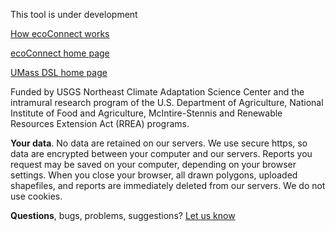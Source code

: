 This tool is under development


<a href="https://landeco.umass.edu/web/lcc/dsl/ecoconnect/dsl_documentation_ecoConnect.pdf" target="_blank" rel="noopener noreferrer">How ecoConnect works</a>

<a href="https://umassdsl.org/data/ecoConnect" target="_blank" rel="noopener noreferrer">ecoConnect home page</a>

<a href="https://umassdsl.org/" target="_blank" rel="noopener noreferrer">UMass DSL home page</a>

Funded by USGS Northeast Climate Adaptation Science Center and the intramural research program of the U.S. Department of Agriculture, National Institute of Food and Agriculture, McIntire-Stennis and Renewable Resources Extension Act (RREA) programs.

**Your data**. No data are retained on our servers. We use secure https, so data are encrypted between your computer and our servers. Reports you request may be saved on your computer, depending on your browser settings. When you close your browser, all drawn polygons, uploaded shapefiles, and reports are immediately deleted from our servers. We do not use cookies.

**Questions**, bugs, problems, suggestions? <a href="https://umassdsl.webgis1.com/hesk/index.php?a=add&category=5" target="_blank" rel="noopener noreferrer">Let us know</a>
